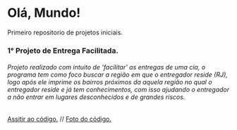 # Olá, Mundo!
 Primeiro repositorio de projetos iniciais.
 
 ### 1° Projeto de Entrega Facilitada.
 
 
 ###### Projeto realizado com intuito de 'facilitar' as entregas de uma cia, o programa tem como foco buscar a região em que o entregador reside  (RJ), logo após ele imprime os bairros próximos da aquela região no qual o entregador reside e já tem conhecimentos, com isso ajudando o entregador a não entrar em lugares desconhecidos e de grandes riscos.
 ##
  [Assitir ao código.](https://www.youtube.com/watch?v=1C7D0YLIIYE) //
  [Foto do código.](https://drive.google.com/file/d/1A4r4gkEEKXSLCV5s0kIwfUV0qY5fQ8se/view?usp=sharing)
